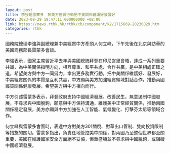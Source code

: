 ```yaml
---
layout: post
title: 李強晤雷蒙多　冀美方務實行動把中美關係維護好發展好
date: 2023-08-29 19:47:11.000000000 +08:00
link: https://news.rthk.hk/rthk/ch/component/k2/1715669-20230829.htm
categories: rthk
---
```


國務院總理李強與副總理兼中美經貿中方牽頭人何立峰，下午先後在北京與訪華的美國商務部長雷蒙多會談。

李強表示，國家主席習近平去年與美國總統拜登在印尼峇里會晤，達成一系列重要共識，為中美關係指明方向，相互尊重、和平共處、合作共贏，是中美相處正確之道，希望美方與中方一同努力，拿出更多務實行動，把中美關係維護好、發展好，中美經貿關係的本質是互利共贏，中方願與美方加強經貿領域對話合作，推動兩國經貿關係健康發展，希望美方與中方相向而行。

中方引述雷蒙多表示，拜登政府支持中國經濟發展、改善民生，無意遏制中國發展，不尋求與中國脫鉤，願意與中方保持溝通，維護美中正常經貿關係，推動兩國關係穩定發展，美方亦願與中方加強在人工智能、氣候變化、打擊芬太尼等領域合作。

何立峰與雷蒙多會面時，表達中方對美方301關稅、對華出口管制、雙向投資限制等措施的關切。雷蒙多指出，負責任地管控美中關係，對兩國乃至整個世界都至關重要，美國在維護國家安全方面絕不妥協，但華盛頓並不尋求與中國脫鈎，或阻礙中國經濟發展。
